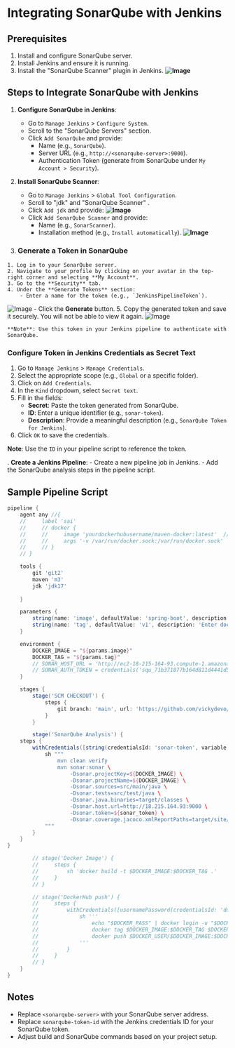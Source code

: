 # Integrating SonarQube with Jenkins

## Prerequisites
1. Install and configure SonarQube server.
2. Install Jenkins and ensure it is running.
3. Install the "SonarQube Scanner" plugin in Jenkins.
  **![Image](https://github.com/user-attachments/assets/5dee8798-4540-47e6-9d54-15595c0fe103)**

## Steps to Integrate SonarQube with Jenkins
1. **Configure SonarQube in Jenkins**:
    - Go to `Manage Jenkins` > `Configure System`.
    - Scroll to the "SonarQube Servers" section.
    - Click `Add SonarQube` and provide:
      - Name (e.g., `SonarQube`).
      - Server URL (e.g., `http://<sonarqube-server>:9000`).
      - Authentication Token (generate from SonarQube under `My Account > Security`).

2. **Install SonarQube Scanner**:
    - Go to `Manage Jenkins` > `Global Tool Configuration`.
    - Scroll to "jdk" and "SonarQube Scanner" .
    - Click `Add jdk` and provide:
      **![Image](https://github.com/user-attachments/assets/46645914-fd48-4710-9644-38d7eda99f97)**
    - Click `Add SonarQube Scanner` and provide:
      - Name (e.g., `SonarScanner`).
      - Installation method (e.g., `Install automatically`).
      **![Image](https://github.com/user-attachments/assets/091da20d-0053-447c-8eb7-1ae5ef08e013)**
  3.  ### Generate a Token in SonarQube
    1. Log in to your SonarQube server.
    2. Navigate to your profile by clicking on your avatar in the top-right corner and selecting **My Account**.
    3. Go to the **Security** tab.
    4. Under the **Generate Tokens** section:
        - Enter a name for the token (e.g., `JenkinsPipelineToken`).
 ![Image](https://github.com/user-attachments/assets/3ce02050-f95e-47c4-a890-4ed33a40c004)
        - Click the **Generate** button.
    5. Copy the generated token and save it securely. You will not be able to view it again.
       ![Image](https://github.com/user-attachments/assets/358e194d-3043-4893-8f85-43998aea39e7)

    **Note**: Use this token in your Jenkins pipeline to authenticate with SonarQube.
### Configure Token in Jenkins Credentials as Secret Text
1. Go to `Manage Jenkins` > `Manage Credentials`.
2. Select the appropriate scope (e.g., `Global` or a specific folder).
3. Click on `Add Credentials`.
4. In the `Kind` dropdown, select `Secret text`.
5. Fill in the fields:
    - **Secret**: Paste the token generated from SonarQube.
    - **ID**: Enter a unique identifier (e.g., `sonar-token`).
    - **Description**: Provide a meaningful description (e.g., `SonarQube Token for Jenkins`).
6. Click `OK` to save the credentials.

**Note**: Use the `ID` in your pipeline script to reference the token.

. **Create a Jenkins Pipeline**:
    - Create a new pipeline job in Jenkins.
    - Add the SonarQube analysis steps in the pipeline script.

## Sample Pipeline Script
```groovy
pipeline {
    agent any //{
    //     label 'sai'
    //     // docker {
    //     //     image 'yourdockerhubusername/maven-docker:latest'  // Replace with actual image
    //     //     args '-v /var/run/docker.sock:/var/run/docker.sock'
    //     // }
    // }

    tools {
        git 'git2'
        maven 'm3'
        jdk 'jdk17'
        
    }

    parameters {
        string(name: 'image', defaultValue: 'spring-boot', description: 'Enter docker image name')
        string(name: 'tag', defaultValue: 'v1', description: 'Enter docker image TAG')
    }

    environment {
        DOCKER_IMAGE = "${params.image}"
        DOCKER_TAG = "${params.tag}"
        // SONAR_HOST_URL = 'http://ec2-18-215-164-93.compute-1.amazonaws.com:9000'
        // SONAR_AUTH_TOKEN = credentials('squ_71b371877b164d811d4441d58b34a507d806a31a')
    }

    stages {
        stage('SCM CHECKOUT') {
            steps {
                git branch: 'main', url: 'https://github.com/vickydevo/springboot-hello.git'
            }
        }

        stage('SonarQube Analysis') {
    steps {
        withCredentials([string(credentialsId: 'sonar-token', variable: 'sonar_token')]) {
            sh """
                mvn clean verify
                mvn sonar:sonar \
                    -Dsonar.projectKey=${DOCKER_IMAGE} \
                    -Dsonar.projectName=${DOCKER_IMAGE} \
                    -Dsonar.sources=src/main/java \
                    -Dsonar.tests=src/test/java \
                    -Dsonar.java.binaries=target/classes \
                    -Dsonar.host.url=http://18.215.164.93:9000 \
                    -Dsonar.token=${sonar_token} \
                    -Dsonar.coverage.jacoco.xmlReportPaths=target/site/jacoco/jacoco.xml
            """
        }
    }
}

        // stage('Docker Image') {
        //     steps {
        //         sh 'docker build -t $DOCKER_IMAGE:$DOCKER_TAG .'
        //     }
        // }

        // stage('DockerHub push') {
        //     steps {
        //         withCredentials([usernamePassword(credentialsId: 'docker_cred', usernameVariable: 'DOCKER_USER', passwordVariable: 'DOCKER_PASS')]) {
        //             sh '''
        //                 echo "$DOCKER_PASS" | docker login -u "$DOCKER_USER" --password-stdin
        //                 docker tag $DOCKER_IMAGE:$DOCKER_TAG $DOCKER_USER/$DOCKER_IMAGE:$DOCKER_TAG
        //                 docker push $DOCKER_USER/$DOCKER_IMAGE:$DOCKER_TAG
        //             '''
        //         }
        //     }
        // }
    }
}

```

## Notes
- Replace `<sonarqube-server>` with your SonarQube server address.
- Replace `sonarqube-token-id` with the Jenkins credentials ID for your SonarQube token.
- Adjust build and SonarQube commands based on your project setup.
